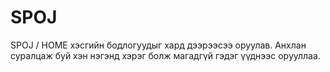 # SPOJ 

 SPOJ / HOME хэсгийн бодлогуудыг хард дээрээсээ оруулав. Анхлан суралцаж буй хэн нэгэнд хэрэг болж магадгүй гэдэг үүднээс орууллаа.  
